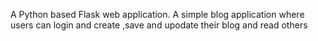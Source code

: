 A Python based Flask web application.
A simple blog application where users can login and create ,save and upodate their blog and read others
